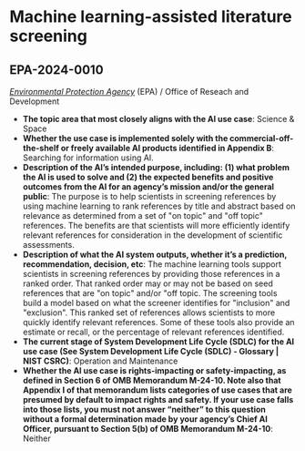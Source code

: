 # Machine learning-assisted literature screening
## EPA-2024-0010
_[Environmental Protection Agency](<../3_agency/Environmental Protection Agency.md>)_ (EPA) / Office of Reseach and Development


+ **The topic area that most closely aligns with the AI use case**: Science & Space
+ **Whether the use case is implemented solely with the commercial-off-the-shelf or freely available AI products identified in Appendix B**: Searching for information using AI.
+ **Description of the AI’s intended purpose, including: (1) what problem the AI is used to solve and (2) the expected benefits and positive outcomes from the AI for an agency’s mission and/or the general public**: The purpose is to help scientists in screening references by using machine learning to rank references by title and abstract based on relevance as determined from a set of "on topic" and "off topic" references. The benefits are that scientists will more efficiently identify relevant references for consideration in the development of scientific assessments.
+ **Description of what the AI system outputs, whether it’s a prediction, recommendation, decision, etc**: The machine learning tools support scientists in screening references by providing those references in a ranked order. That ranked order may or may not be based on seed references that are "on topic" and/or "off topic. The screening tools build a model based on what the screener identifies for "inclusion" and "exclusion". This ranked set of references allows scientists to more quickly identify relevant references. Some of these tools also provide an estimate or recall, or the percentage of relevant references identified.
+ **The current stage of System Development Life Cycle (SDLC) for the AI use case (See System Development Life Cycle (SDLC) - Glossary | NIST CSRC)**: Operation and Maintenance
+ **Whether the AI use case is rights-impacting or safety-impacting, as defined in Section 6 of OMB Memorandum M-24-10. Note also that Appendix I of that memorandum lists categories of use cases that are presumed by default to impact rights and safety. If your use case falls into those lists, you must not answer “neither” to this question without a formal determination made by your agency’s Chief AI Officer, pursuant to Section 5(b) of OMB Memorandum M-24-10**: Neither